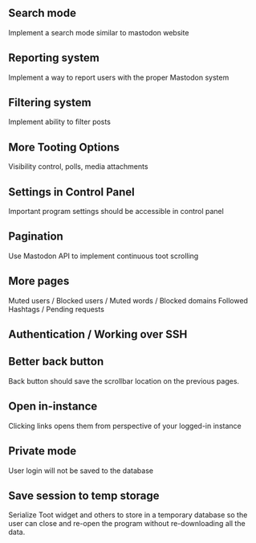 ## Search mode
Implement a search mode similar to mastodon website

## Reporting system
Implement a way to report users with the proper Mastodon system

## Filtering system
Implement ability to filter posts

## More Tooting Options
Visibility control, polls, media attachments

## Settings in Control Panel
Important program settings should be accessible in control panel

## Pagination
Use Mastodon API to implement continuous toot scrolling

## More pages
Muted users / Blocked users / Muted words / Blocked domains
Followed Hashtags / Pending requests

## Authentication / Working over SSH

## Better back button
Back button should save the scrollbar location on the previous pages.

## Open in-instance
Clicking links opens them from perspective of your logged-in instance

## Private mode
User login will not be saved to the database

## Save session to temp storage
Serialize Toot widget and others to store in a temporary database so the
user can close and re-open the program without re-downloading all the data.